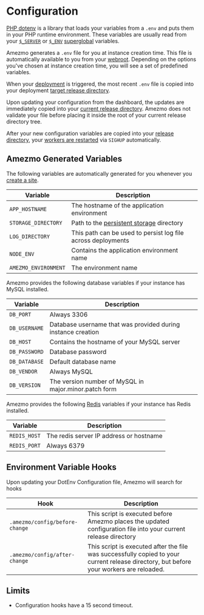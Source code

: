 # Configuration

[PHP dotenv](https://github.com/vlucas/phpdotenv)
is a library that loads your variables from a `.env` and puts them in your
PHP runtime environment. These variables are usually read from your
[`$_SERVER`](https://www.php.net/manual/en/reserved.variables.server.php)
or [`$_ENV`](https://www.php.net/manual/en/reserved.variables.environment.php)
[superglobal](https://www.php.net/manual/en/language.variables.superglobals.php)
variables.

Amezmo generates a
`.env` file for you at instance creation time.
This file is automatically available to you from your [webroot](/docs/deployments/directories). Depending on the options you've chosen at instance creation time,
you will see a set of predefined variables.

When your [deployment](/docs/deployments) is triggered, the most recent `.env` file is copied
into your deployment [target release directory](/docs/deployments/directories).

Upon updating your configuration from the dashboard,
the updates are immediately copied into your
[current release directory](/docs/deployments/directories).
Amezmo does not validate your file before placing it inside
the root of your current release directory tree.

After your new configuration variables are copied into your
[release directory](/docs/deployments/releases),
your [workers are restarted](/docs/workers/reloading) via `SIGHUP`
automatically.

## Amezmo Generated Variables

The following variables are automatically generated for you whenever you
[create a site](/docs/instances).

| Variable      | Description
----------------|-------------
`APP_HOSTNAME`      | The hostname of the application environment
`STORAGE_DIRECTORY` | Path to the [persistent storage](/docs/configuration/storage) directory
`LOG_DIRECTORY`     | This path can be used to persist log file across deployments
`NODE_ENV`          | Contains the application environment name
`AMEZMO_ENVIRONMENT` | The environment name

Amezmo provides the following database variables if your instance has MySQL installed.

| Variable      | Description
----------------|-------------
`DB_PORT`           | Always 3306
`DB_USERNAME`       | Database username that was provided during instance creation
`DB_HOST`           | Contains the hostname of your MySQL server
`DB_PASSWORD`       | Database password
`DB_DATABASE`       | Default database name
`DB_VENDOR`         | Always MySQL
`DB_VERSION`        | The version number of MySQL in major.minor.patch form

Amezmo provides the following [Redis](https://redis.io) variables
if your instance has Redis installed.

| Variable      | Description
----------------|-------------
`REDIS_HOST`        | The redis server IP address or hostname
`REDIS_PORT`        | Always 6379


## Environment Variable Hooks
Upon updating your DotEnv Configuration file,
Amezmo will search for hooks

| Hook | Description
-------|------------
`.amezmo/config/before-change` | This script is executed before Amezmo places the updated configuration file into your current release directory
`.amezmo/config/after-change`  | This script is executed after the file was successfully copied to your current release directory, but before your workers are reloaded.


## Limits

- Configuration hooks have a 15 second timeout.
